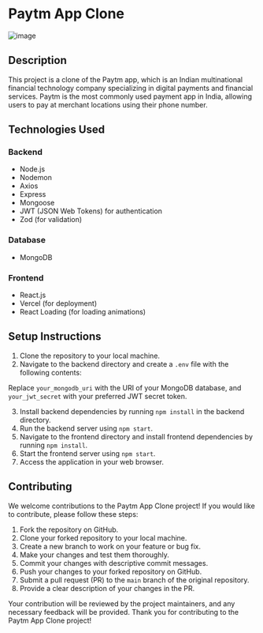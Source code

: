 # Paytm App Clone
![image]([[https://github.com/harrykamboj1/Paytm-clone/assets/49549662/44dfa450-4704-49c6-85cf-10887d9f5492](https://github-production-user-asset-6210df.s3.amazonaws.com/49549662/303921375-44dfa450-4704-49c6-85cf-10887d9f5492.png?X-Amz-Algorithm=AWS4-HMAC-SHA256&X-Amz-Credential=AKIAVCODYLSA53PQK4ZA%2F20250620%2Fus-east-1%2Fs3%2Faws4_request&X-Amz-Date=20250620T044936Z&X-Amz-Expires=300&X-Amz-Signature=ec86a4f2eb3f8a741557ffd6956cc3cbd506e400e1296b52dfa625714e2139e8&X-Amz-SignedHeaders=host](https://www.google.com/url?sa=i&url=https%3A%2F%2F1000logos.net%2Fpaytm-logo%2F&psig=AOvVaw0ZRzC3p8Blz9bXzsZSvgzL&ust=1750481466494000&source=images&cd=vfe&opi=89978449&ved=0CBEQjRxqFwoTCMi1quCZ_40DFQAAAAAdAAAAABAE)))

## Description

This project is a clone of the Paytm app, which is an Indian multinational financial technology company specializing in digital payments and financial services. Paytm is the most commonly used payment app in India, allowing users to pay at merchant locations using their phone number.

## Technologies Used

### Backend

- Node.js
- Nodemon
- Axios
- Express
- Mongoose
- JWT (JSON Web Tokens) for authentication
- Zod (for validation)

### Database

- MongoDB

### Frontend

- React.js
- Vercel (for deployment)
- React Loading (for loading animations)

## Setup Instructions

1. Clone the repository to your local machine.
2. Navigate to the backend directory and create a `.env` file with the following contents:


Replace `your_mongodb_uri` with the URI of your MongoDB database, and `your_jwt_secret` with your preferred JWT secret token.

3. Install backend dependencies by running `npm install` in the backend directory.
4. Run the backend server using `npm start`.
5. Navigate to the frontend directory and install frontend dependencies by running `npm install`.
6. Start the frontend server using `npm start`.
7. Access the application in your web browser.

## Contributing

We welcome contributions to the Paytm App Clone project! If you would like to contribute, please follow these steps:

1. Fork the repository on GitHub.
2. Clone your forked repository to your local machine.
3. Create a new branch to work on your feature or bug fix.
4. Make your changes and test them thoroughly.
5. Commit your changes with descriptive commit messages.
6. Push your changes to your forked repository on GitHub.
7. Submit a pull request (PR) to the `main` branch of the original repository.
8. Provide a clear description of your changes in the PR.

Your contribution will be reviewed by the project maintainers, and any necessary feedback will be provided. Thank you for contributing to the Paytm App Clone project!
